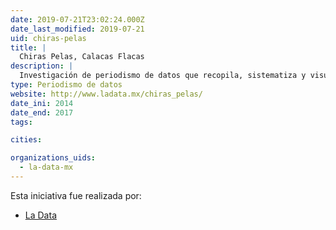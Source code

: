 ```yaml
---
date: 2019-07-21T23:02:24.000Z
date_last_modified: 2019-07-21
uid: chiras-pelas
title: |
  Chiras Pelas, Calacas Flacas
description: |
  Investigación de periodismo de datos que recopila, sistematiza y visualiza los datos de las muertes de ciudadanos en situación de calle en CDMX y el país. Esta investigación busca identificar patrones y circustancias que rodean las muertes de estas personas, así como hacerle un homenaje a la identidad de todas estas personas cuyas muertes nadie nota.
type: Periodismo de datos
website: http://www.ladata.mx/chiras_pelas/
date_ini: 2014
date_end: 2017
tags:

cities: 

organizations_uids:
  - la-data-mx
---
```


Esta iniciativa fue realizada por:

- [La Data](/organizaciones/la-data-mx)
